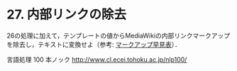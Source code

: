 # 27. 内部リンクの除去

26の処理に加えて，テンプレートの値からMediaWikiの内部リンクマークアップを除去し，テキストに変換せよ（参考: [マークアップ早見表](https://ja.wikipedia.org/wiki/Help:%E6%97%A9%E8%A6%8B%E8%A1%A8)）．

言語処理 100 本ノック http://www.cl.ecei.tohoku.ac.jp/nlp100/
